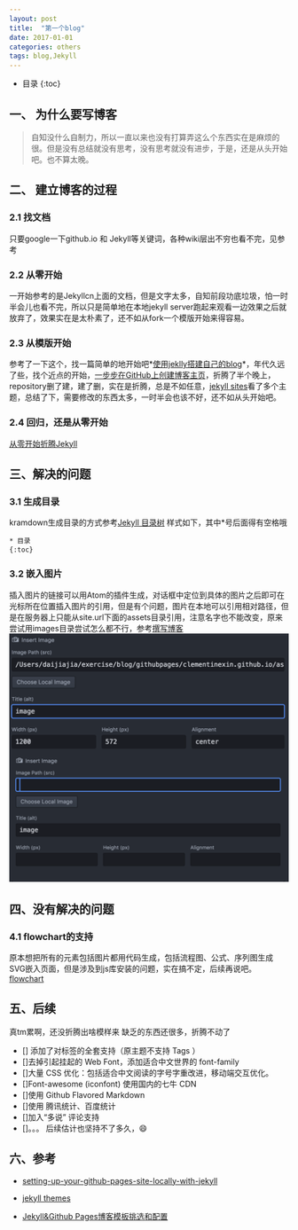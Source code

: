 ```yaml
---
layout: post
title:  "第一个blog"
date: 2017-01-01
categories: others
tags: blog,Jekyll
---
```

* 目录
{:toc}

## 一、 为什么要写博客
> 自知没什么自制力，所以一直以来也没有打算弄这么个东西实在是麻烦的很。但是没有总结就没有思考，没有思考就没有进步，于是，还是从头开始吧。也不算太晚。

## 二、 建立博客的过程
### 2.1 找文档
只要google一下github.io 和 Jekyll等关键词，各种wiki层出不穷也看不完，见参考

### 2.2 从零开始
一开始参考的是Jekyllcn上面的文档，但是文字太多，自知前段功底垃圾，怕一时半会儿也看不完，所以只是简单地在本地jekyll server跑起来观看一边效果之后就放弃了，效果实在是太朴素了，还不如从fork一个模版开始来得容易。

### 2.3 从模版开始
参考了一下这个，找一篇简单的地开始吧*[使用jeklly搭建自己的blog](http://jolestar.com/use-jekyll-as-blog/)*，年代久远了些，找个近点的开始，[一步步在GitHub上创建博客主页](http://www.pchou.info/ssgithubPage/2013-01-03-build-github-blog-page-01.html)，折腾了半个晚上，repository删了建，建了删，实在是折腾，总是不如任意，[jekyll sites](https://github.com/jekyll/jekyll/wiki/Sites)看了多个主题，总结了下，需要修改的东西太多，一时半会也该不好，还不如从头开始吧。

### 2.4 回归，还是从零开始
[从零开始折腾Jekyll](http://bluebiu.com/blog/learn-to-use-jekyll.html#section-9)


## 三、解决的问题

### 3.1 生成目录
kramdown生成目录的方式参考[Jekyll 目录树](https://www.zfanw.com/blog/jekyll-table-of-content.html)
样式如下，其中*号后面得有空格哦

```plain
* 目录
{:toc}
```

### 3.2 嵌入图片
插入图片的链接可以用Atom的插件生成，对话框中定位到具体的图片之后即可在光标所在位置插入图片的引用，但是有个问题，图片在本地可以引用相对路径，但是在服务器上只能从site.url下面的assets目录引用，注意名字也不能改变，原来尝试用images目录尝试怎么都不行，参考[撰写博客](http://jekyllcn.com/docs/posts/)
![image](assets/insert-image.png)


## 四、没有解决的问题

### 4.1 flowchart的支持
原本想把所有的元素包括图片都用代码生成，包括流程图、公式、序列图生成SVG嵌入页面，但是涉及到js库安装的问题，实在搞不定，后续再说吧。[flowchart](http://flowchart.js.org/)

## 五、后续
  真tm累啊，还没折腾出啥模样来
  缺乏的东西还很多，折腾不动了
- [] 添加了对标签的全套支持（原主题不支持 Tags ）
- []去掉引起挂起的 Web Font，添加适合中文世界的 font-family
- []大量 CSS 优化：包括适合中文阅读的字号字重改进，移动端交互优化。
- []Font-awesome (iconfont) 使用国内的七牛 CDN
- []使用 Github Flavored Markdown
- []使用 腾讯统计、百度统计
- []加入“多说” 评论支持
- []。。。
  后续估计也坚持不了多久，😄


## 六、参考
- [setting-up-your-github-pages-site-locally-with-jekyll](https://help.github.com/articles/setting-up-your-github-pages-site-locally-with-jekyll/)

- [jekyll themes](https://jekyllthemes.io/)

- [Jekyll&Github Pages博客模板挑选和配置](http://cenalulu.github.io/jekyll/choose-a-template-for-your-blog/#toc3)
